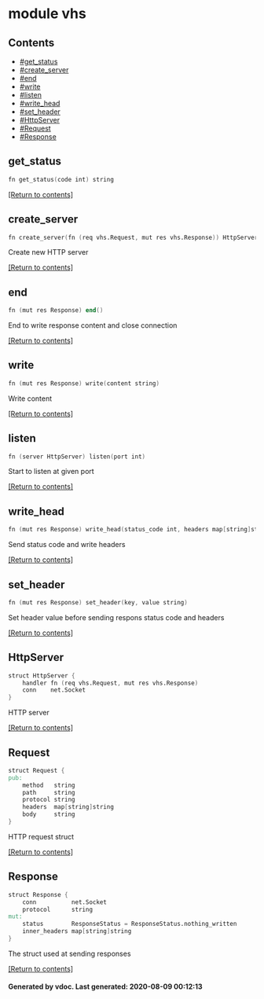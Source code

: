 # module vhs


## Contents
- [#get_status](get_status)
- [#create_server](create_server)
- [#end](end)
- [#write](write)
- [#listen](listen)
- [#write_head](write_head)
- [#set_header](set_header)
- [#HttpServer](HttpServer)
- [#Request](Request)
- [#Response](Response)

## get_status
```v
fn get_status(code int) string
```

[[Return to contents]](#Contents)

## create_server
```v
fn create_server(fn (req vhs.Request, mut res vhs.Response)) HttpServer
```
Create new HTTP server 

[[Return to contents]](#Contents)

## end
```v
fn (mut res Response) end()
```
End to write response content and close connection 

[[Return to contents]](#Contents)

## write
```v
fn (mut res Response) write(content string)
```
Write content 

[[Return to contents]](#Contents)

## listen
```v
fn (server HttpServer) listen(port int)
```
Start to listen at given port 

[[Return to contents]](#Contents)

## write_head
```v
fn (mut res Response) write_head(status_code int, headers map[string]string)
```
Send status code and write headers 

[[Return to contents]](#Contents)

## set_header
```v
fn (mut res Response) set_header(key, value string)
```
Set header value before sending respons status code and headers 

[[Return to contents]](#Contents)

## HttpServer
```v
struct HttpServer {
	handler fn (req vhs.Request, mut res vhs.Response)
	conn    net.Socket
}
```
HTTP server 

[[Return to contents]](#Contents)

## Request
```v
struct Request {
pub:
	method   string
	path     string
	protocol string
	headers  map[string]string
	body     string
}
```
HTTP request struct 

[[Return to contents]](#Contents)

## Response
```v
struct Response {
	conn          net.Socket
	protocol      string
mut:
	status        ResponseStatus = ResponseStatus.nothing_written
	inner_headers map[string]string
}
```
The struct used at sending responses 

[[Return to contents]](#Contents)

#### Generated by vdoc. Last generated: 2020-08-09 00:12:13